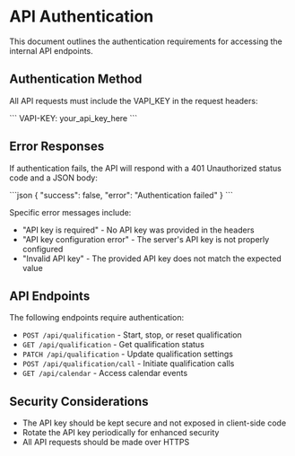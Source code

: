 # API Authentication

This document outlines the authentication requirements for accessing the internal API endpoints.

## Authentication Method

All API requests must include the VAPI_KEY in the request headers:

\`\`\`
VAPI-KEY: your_api_key_here
\`\`\`

## Error Responses

If authentication fails, the API will respond with a 401 Unauthorized status code and a JSON body:

\`\`\`json
{
  "success": false,
  "error": "Authentication failed"
}
\`\`\`

Specific error messages include:
- "API key is required" - No API key was provided in the headers
- "API key configuration error" - The server's API key is not properly configured
- "Invalid API key" - The provided API key does not match the expected value

## API Endpoints

The following endpoints require authentication:

- `POST /api/qualification` - Start, stop, or reset qualification
- `GET /api/qualification` - Get qualification status
- `PATCH /api/qualification` - Update qualification settings
- `POST /api/qualification/call` - Initiate qualification calls
- `GET /api/calendar` - Access calendar events

## Security Considerations

- The API key should be kept secure and not exposed in client-side code
- Rotate the API key periodically for enhanced security
- All API requests should be made over HTTPS

